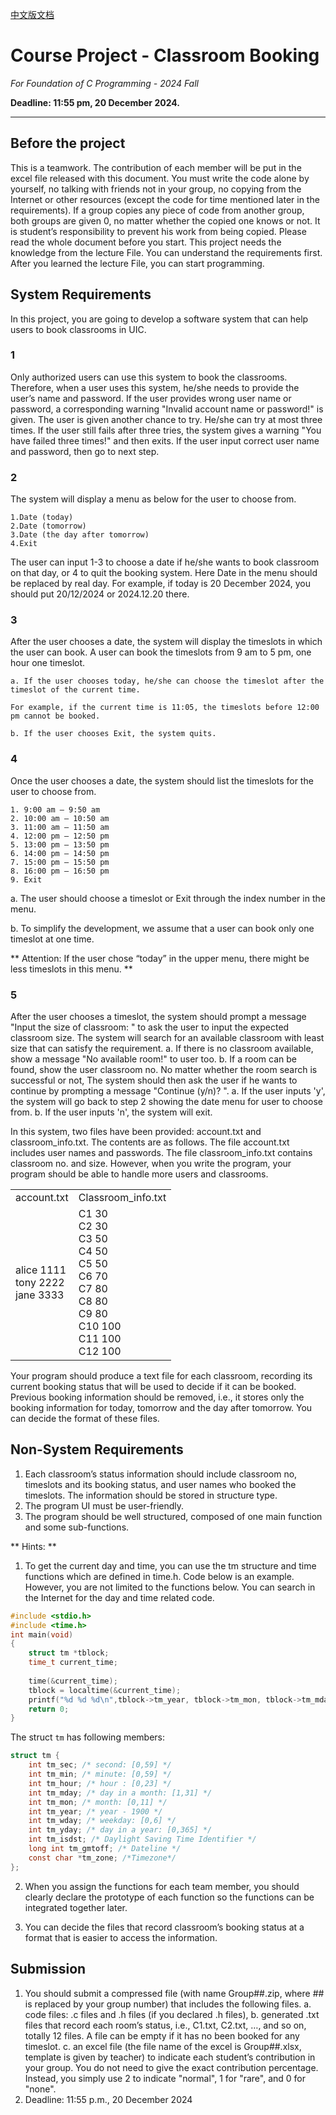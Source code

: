 [中文版文档](https://github.com/Rinsutoringu/focgp/blob/main/%E8%AF%BE%E7%A8%8B%E9%A1%B9%E7%9B%AE%20-%20%E6%95%99%E5%AE%A4%E9%A2%84%E8%AE%A2%E7%B3%BB%E7%BB%9F.pdf)



# Course Project - Classroom Booking

*For Foundation of C Programming - 2024 Fall*

**Deadline: 11:55 pm, 20 December 2024.**

-------

## Before the project

This is a teamwork. The contribution of each member will be put in the excel file released with this document. You must write the code alone by yourself, no talking with friends not in your group, no copying from the Internet or other resources (except the code for time mentioned later in the requirements). If a group copies any piece of code from another group, both groups are given 0, no matter whether the copied one knows or not. It is student’s responsibility to prevent his work from being copied.
Please read the whole document before you start. This project needs the knowledge from the lecture File. You can understand the requirements first. After you learned the lecture File, you can start programming.

## System Requirements

In this project, you are going to develop a software system that can help users to book classrooms in UIC.

### 1

Only authorized users can use this system to book the classrooms. Therefore, when a user uses this system, he/she needs to provide the user’s name and password. If the user provides wrong user name or password, a corresponding warning "Invalid account name or password!" is given. The user is given another chance to try. He/she can try at most three times. If the user still fails after three tries, the system gives a warning "You have failed three times!" and then exits. If the user input correct user name and password, then go to next step.

### 2

The system will display a menu as below for the user to choose from. 

	1.Date (today)
	2.Date (tomorrow)
	3.Date (the day after tomorrow)
	4.Exit

The user can input 1-3 to choose a date if he/she wants to book classroom on that day, or 4 to quit the booking system. Here Date in the menu should be replaced by real day. For example, if today is 20 December 2024, you should put 20/12/2024 or 2024.12.20 there.

### 3

After the user chooses a date, the system will display the timeslots in which the user can book. A user can book the timeslots from 9 am to 5 pm, one hour one timeslot. 

	a. If the user chooses today, he/she can choose the timeslot after the timeslot of the current time. 
	
	For example, if the current time is 11:05, the timeslots before 12:00 pm cannot be booked.
	
	b. If the user chooses Exit, the system quits.

### 4

Once the user chooses a date, the system should list the timeslots for the user to choose from. 

	1. 9:00 am – 9:50 am
	2. 10:00 am – 10:50 am
	3. 11:00 am – 11:50 am
	4. 12:00 pm – 12:50 pm
	5. 13:00 pm – 13:50 pm
	6. 14:00 pm – 14:50 pm
	7. 15:00 pm – 15:50 pm
	8. 16:00 pm – 16:50 pm
	9. Exit

a. The user should choose a timeslot or Exit through the index number in the menu. 

b. To simplify the development, we assume that a user can book only one timeslot at one time.

** Attention: If the user chose “today” in the upper menu, there might be less timeslots in this menu. **

### 5

After the user chooses a timeslot, the system should prompt a message "Input the size of classroom: " to ask the user to input the expected classroom size. The system will search for an available classroom with least size that can satisfy the requirement. 
	a. If there is no classroom available, show a message "No available room!" to user too. 
	b. If a room can be found, show the user classroom no. 
No matter whether the room search is successful or not, The system should then ask the user if he wants to continue by prompting a message "Continue (y/n)? ".
		a. If the user inputs 'y', the system will go back to step 2 showing the date menu for user to choose from. 
		b. If the user inputs 'n', the system will exit.

In this system, two files have been provided: account.txt and classroom_info.txt. The contents are as follows. The file account.txt includes user names and passwords. The file classroom_info.txt contains classroom no. and size. However, when you write the program, your program should be able to handle more users and classrooms. 

<table>
	<tr>
		<td>account.txt</td>
		<td>Classroom_info.txt</td>
	</tr>
	<tr>
		<td>
			alice 1111<br>
			tony 2222<br>
			jane 3333<br>
		</td>
		<td>
			C1 30<br>
			C2 30<br>
			C3 50<br>
			C4 50<br>
			C5 50<br>
			C6 70<br>
			C7 80<br>
			C8 80<br>
			C9 80<br>
			C10 100<br>
			C11 100<br>
			C12 100<br>
		</td>
	</tr>
</table>

Your program should produce a text file for each classroom, recording its current booking status that will be used to decide if it can be booked. Previous booking information should be removed, i.e., it stores only the booking information for today, tomorrow and the day after tomorrow. You can decide the format of these files.


## Non-System Requirements

1. Each classroom’s status information should include classroom no, timeslots and its booking status, and user names who booked the timeslots. The information should be stored in structure type.
2. The program UI must be user-friendly.
3. The program should be well structured, composed of one main function and some sub-functions. 

** Hints: **

1. To get the current day and time, you can use the tm structure and time functions which are defined in time.h. Code below is an example. However, you are not limited to the functions below. You can search in the Internet for the day and time related code.

```c
#include <stdio.h>
#include <time.h>
int main(void)
{
	struct tm *tblock;
	time_t current_time;
  
	time(&current_time);
  	tblock = localtime(&current_time);
  	printf("%d %d %d\n",tblock->tm_year, tblock->tm_mon, tblock->tm_mday);
  	return 0;
}
```

The struct `tm` has following members:
```c
struct tm {
	int tm_sec; /* second: [0,59] */
	int tm_min; /* minute: [0,59] */
	int tm_hour; /* hour : [0,23] */
	int tm_mday; /* day in a month: [1,31] */
	int tm_mon; /* month: [0,11] */
	int tm_year; /* year - 1900 */
	int tm_wday; /* weekday: [0,6] */
	int tm_yday; /* day in a year: [0,365] */
	int tm_isdst; /* Daylight Saving Time Identifier */
	long int tm_gmtoff; /* Dateline */
	const char *tm_zone; /*Timezone*/
};
```

2. When you assign the functions for each team member, you should clearly declare the prototype of each function so the functions can be integrated together later.

3. You can decide the files that record classroom’s booking status at a format that is easier to access the information.

## Submission

1. You should submit a compressed file (with name Group##.zip, where ## is replaced by your group number) that includes the following files.
	a. code files: .c files and .h files (if you declared .h files),
	b. generated .txt files that record each room’s status, i.e., C1.txt, C2.txt, …, and so on, totally 12 files. A file can be empty if it has no been booked for any timeslot.
	c. an excel file (the file name of the excel is Group##.xlsx, template is given by teacher) to indicate each student’s contribution in your group. You do not need to give the exact contribution percentage. Instead, you simply use 2 to indicate "normal", 1 for "rare", and 0 for "none".
2. Deadline: 11:55 p.m., 20 December 2024
